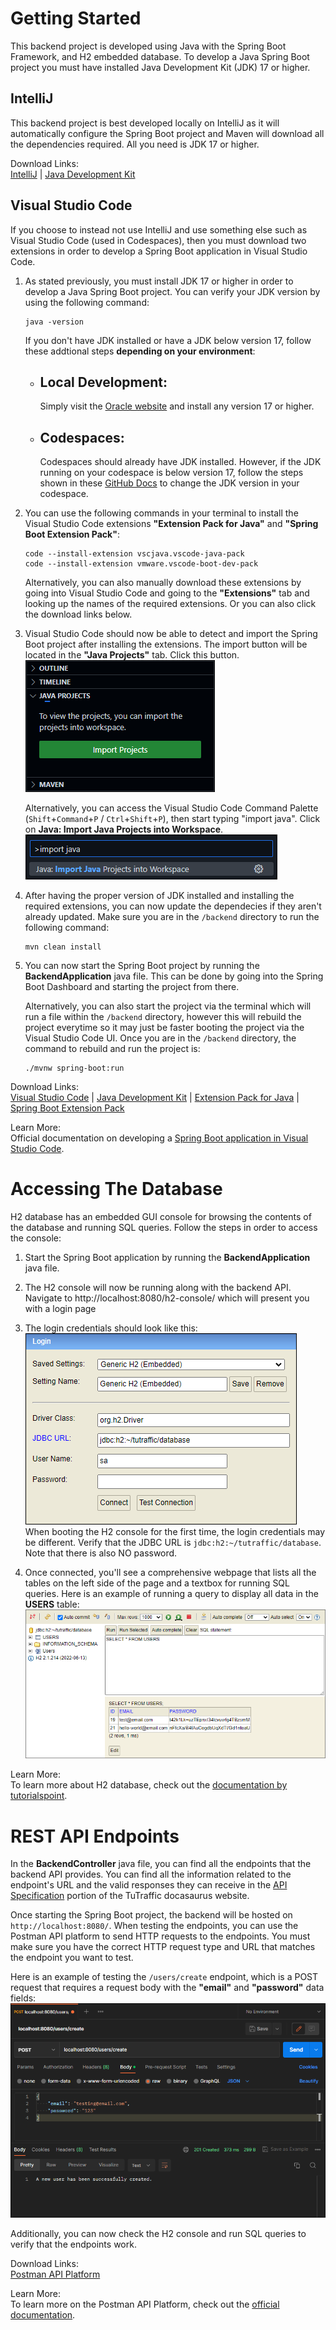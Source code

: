 # Getting Started
This backend project is developed using Java with the Spring Boot Framework, and H2 embedded database. To develop a Java Spring Boot project you must have installed Java Development Kit (JDK) 17 or higher.

## IntelliJ
This backend project is best developed locally on IntelliJ as it will automatically configure the Spring Boot project and Maven will download all the dependencies required. All you need is JDK 17 or higher.

Download Links:  
[IntelliJ](https://www.jetbrains.com/idea/download/#section=windows) |
[Java Development Kit](https://www.oracle.com/java/technologies/downloads/)


## Visual Studio Code
If you choose to instead not use IntelliJ and use something else such as Visual Studio Code (used in Codespaces), then you must download two extensions in order to develop a Spring Boot application in Visual Studio Code. 

1) As stated previously, you must install JDK 17 or higher in order to develop a Java Spring Boot project. You can verify your JDK version by using the following command:
    ```
    java -version
    ```
    If you don't have JDK installed or have a JDK below version 17, follow these addtional steps **depending on your environment**:  

    - ## Local Development:
        Simply visit the [Oracle website](https://www.oracle.com/java/technologies/downloads/) and install any version 17 or higher.

    - ## Codespaces:
        Codespaces should already have JDK installed. However, if the JDK running on your codespace is below version 17, follow the steps shown in these [GitHub Docs](https://docs.github.com/en/codespaces/setting-up-your-project-for-codespaces/adding-a-dev-container-configuration/setting-up-your-java-project-for-codespaces) to change the JDK version in your codespace.   

2) You can use the following commands in your terminal to install the Visual Studio Code extensions **"Extension Pack for Java"** and **"Spring Boot Extension Pack"**:     
    ```
    code --install-extension vscjava.vscode-java-pack
    code --install-extension vmware.vscode-boot-dev-pack
    ```
    Alternatively, you can also manually download these extensions by going into Visual Studio Code and going to the **"Extensions"** tab and looking up the names of the required extensions. Or you can also click the download links below.

3) Visual Studio Code should now be able to detect and import the Spring Boot project after installing the extensions. The import button will be located in the **"Java Projects"** tab. Click this button.      
![Visual Studio Code import button](/documentation/static/img/vsc-import-button.png)

    Alternatively, you can access the Visual Studio Code Command Palette (```Shift```+```Command```+```P``` / ```Ctrl```+```Shift```+```P```), then start typing "import java". Click on **Java: Import Java Projects into Workspace**.     
    ![Visual Studio Code import command](/documentation/static/img/vsc-import-command.png)

4) After having the proper version of JDK installed and installing the required extensions, you can now update the dependecies if they aren't already updated. Make sure you are in the ```/backend``` directory to run the following command:   
    ```
    mvn clean install
    ```

5) You can now start the Spring Boot project by running the **BackendApplication** java file. This can be done by going into the Spring Boot Dashboard and starting the project from there.

    Alternatively, you can also start the project via the terminal which will run a file within the ```/backend``` directory, however this will rebuild the project everytime so it may just be faster booting the project via the Visual Studio Code UI. Once you are in the ```/backend``` directory, the command to rebuild and run the project is:
    ```
    ./mvnw spring-boot:run
    ```

Download Links:  
[Visual Studio Code](https://code.visualstudio.com/download) |
[Java Development Kit](https://www.oracle.com/java/technologies/downloads/) |
[Extension Pack for Java](https://marketplace.visualstudio.com/items?itemName=vscjava.vscode-java-pack) |
[Spring Boot Extension Pack](https://marketplace.visualstudio.com/items?itemName=vmware.vscode-boot-dev-pack)

Learn More:     
Official documentation on developing a [Spring Boot application in Visual Studio Code](https://code.visualstudio.com/docs/java/java-spring-boot).

# Accessing The Database
H2 database has an embedded GUI console for browsing the contents of the database and running SQL queries. Follow the steps in order to access the console:

1) Start the Spring Boot application by running the **BackendApplication** java file.

2) The H2 console will now be running along with the backend API. Navigate to http://localhost:8080/h2-console/ which will present you with a login page

3) The login credentials should look like this:
![Login page for H2 console](/documentation/static/img/h2-login.png)        
When booting the H2 console for the first time, the login credentials may be different. Verify that the JDBC URL is ```jdbc:h2:~/tutraffic/database```. Note that there is also NO password.

4) Once connected, you'll see a comprehensive webpage that lists all the tables on the left side of the page and a textbox for running SQL queries. Here is an example of running a query to display all data in the **USERS** table:   
![Login page for H2 console](/documentation/static/img/h2-tables.png)

Learn More:     
To learn more about H2 database, check out the [documentation by tutorialspoint](https://www.tutorialspoint.com/h2_database/index.htm).

# REST API Endpoints
In the **BackendController** java file, you can find all the endpoints that the backend API provides. You can find all the information related to the endpoint's URL and the valid responses they can receive in the [API Specification](https://capstone-projects-2023-spring.github.io/project-tutraffic/docs/api-specification/api) portion of the TuTraffic docasaurus website.

Once starting the Spring Boot project, the backend will be hosted on ```http://localhost:8080/```. When testing the endpoints, you can use the Postman API platform to send HTTP requests to the endpoints. You must make sure you have the correct HTTP request type and URL that matches the endpoint you want to test.    

Here is an example of testing the ```/users/create``` endpoint, which is a POST request that requires a request body with the **"email"** and **"password"** data fields:   
![Postman API Endpoint Test](/documentation/static/img/postman-example-1.png)

Additionally, you can now check the H2 console and run SQL queries to verify that the endpoints work.

Download Links:  
[Postman API Platform](https://www.postman.com/downloads/)

Learn More:     
To learn more on the Postman API Platform, check out the [official documentation](https://learning.postman.com/docs/introduction/overview/).
